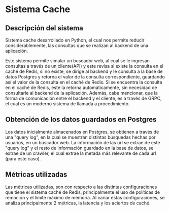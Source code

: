 # Sistema Cache

## Descripción del sistema

Sistema cache desarrollado en Python, el cual nos permite reducir considerablemente, las consultas que se realizan al backend de una aplicación.

Este sistema permite simular un buscador web, al cual se le ingresan consultas a través de un cliente(API) y este revisa si existe la consulta en el caché de Redis, si no existe, se dirige al backend y le consulta a la base de datos Postgres y retorna el valor de la consulta correspondiente, guardando así el valor de la consulta en el caché de Redis. Si se encuentra la consulta en el caché de Redis, este la retorna automáticamente, sin necesidad de consultarle al backend de la aplicación. Además, cabe mencionar, que la forma de comunicación entre el backend y el cliente, es a través de GRPC, el cual es un moderno sistema de llamada a procedimiento.

## Obtención de los datos guardados en Postgres

Los datos inicialmente almacenados en Postgres, se obtienen a través de una "query log", en la cual se muestran distintas búsquedas hechas por usuarios, en un buscador web. La información de las url se extrae de este "query log" y el resto de información guardado en la base de datos, se extrae de un crawler, el cual extrae la metada más relevante de cada url (para este caso).

## Métricas utilizadas

Las métricas utilizadas, son con respecto a las distintas configuraciones que tiene el sistema caché de Redis, principalmente el uso de políticas de remoción y el límite máximo de memoria. Al variar estas configuraciones, se analiza principalmente 2 métricas, la latencia y los aciertos de caché.

